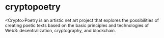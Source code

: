 # cryptopoetry
&lt;Crypto&gt;Poetry is an artistic net art project that explores the possibilities of creating poetic texts based on the basic principles and technologies of Web3: decentralization, cryptography, and blockchain.
